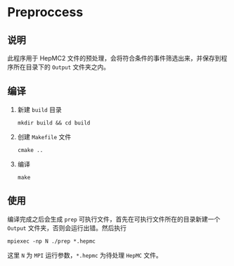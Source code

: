 <!--
 * FileName: README
 * Version: 1.0
 * License: MIT License
* 
 * Author: KANG Jin-Wen
 * E-Mail: kangjinwen@vip.qq.com
 * Date: 2019-10-15 18:02:58
 * 
 * LastEditors: KANG Jin-Wen
 * LastEditTime: 2019-10-15 19:19:23
 * Description: README
 -->
# Preproccess

## 说明

此程序用于 HepMC2 文件的预处理，会将符合条件的事件筛选出来，并保存到程序所在目录下的 `Output` 
文件夹之内。

## 编译

1. 新建 ```build``` 目录
    
    ```mkdir build && cd build```

2. 创建 ```Makefile``` 文件
    
    ```cmake ..```

3. 编译
    
    ```make```

## 使用

编译完成之后会生成 ```prep``` 可执行文件，首先在可执行文件所在的目录新建一个 `Output` 
文件夹，否则会运行出错。然后执行
    
```mpiexec -np N ./prep *.hepmc```

这里 `N` 为 `MPI` 运行参数，`*.hepmc` 为待处理 `HepMC` 文件。
